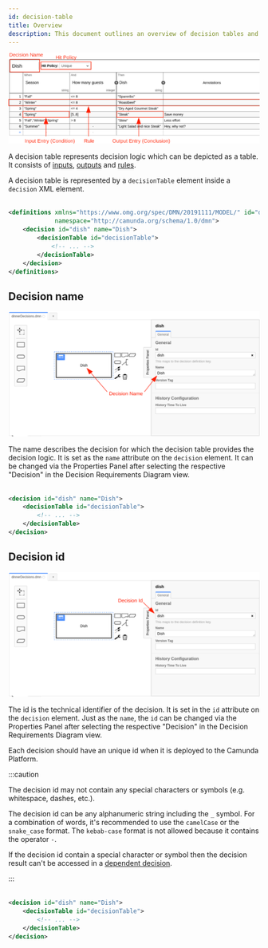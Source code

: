 ```yaml
---
id: decision-table
title: Overview
description: This document outlines an overview of decision tables and their general properties.
---
```


![Decision Table](assets/decision-table/dish-table.png)

A decision table represents decision logic which can be depicted as a table. It consists
of [inputs](decision-table-input.md), [outputs](decision-table-output.md) and [rules](decision-table-rule.md).

A decision table is represented by a `decisionTable` element inside a
`decision` XML element.

```xml

<definitions xmlns="https://www.omg.org/spec/DMN/20191111/MODEL/" id="definitions" name="definitions"
             namespace="http://camunda.org/schema/1.0/dmn">
    <decision id="dish" name="Dish">
        <decisionTable id="decisionTable">
            <!-- ... -->
        </decisionTable>
    </decision>
</definitions>
```

## Decision name

![Decision Name](assets/decision-table/decision-name.png)

The name describes the decision for which the decision table provides the decision logic. It is set as the `name`
attribute on the `decision` element. It can be changed via the Properties Panel after selecting the respective
"Decision" in the Decision Requirements Diagram view.

```xml

<decision id="dish" name="Dish">
    <decisionTable id="decisionTable">
        <!-- ... -->
    </decisionTable>
</decision>
```

## Decision id

![Decision Id](assets/decision-table/decision-id.png)

The id is the technical identifier of the decision. It is set in the `id`
attribute on the `decision` element. Just as the `name`, the `id` can be changed via the Properties Panel after
selecting the respective "Decision" in the Decision Requirements Diagram view.

Each decision should have an unique id when it is deployed to the Camunda Platform.

:::caution

The decision id may not contain any special characters or symbols (e.g. whitespace, dashes, etc.).

The decision id can be any alphanumeric string including the `_` symbol. For a combination of words, it's recommended to
use the `camelCase` or the `snake_case` format. The `kebab-case` format is not allowed because it contains the
operator `-`.

If the decision id contain a special character or symbol then the decision result can't be accessed in
a [dependent decision](decision-requirements-graph.md#required-decisions).

:::

```xml

<decision id="dish" name="Dish">
    <decisionTable id="decisionTable">
        <!-- ... -->
    </decisionTable>
</decision>
```
